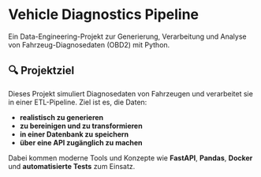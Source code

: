 # Vehicle Diagnostics Pipeline 

Ein Data-Engineering-Projekt zur Generierung, Verarbeitung und Analyse von Fahrzeug-Diagnosedaten (OBD2) mit Python.

## 🔍 Projektziel

Dieses Projekt simuliert Diagnosedaten von Fahrzeugen und verarbeitet sie in einer ETL-Pipeline. Ziel ist es, die Daten:
- **realistisch zu generieren**
- **zu bereinigen und zu transformieren**
- **in einer Datenbank zu speichern**
- **über eine API zugänglich zu machen**

Dabei kommen moderne Tools und Konzepte wie **FastAPI**, **Pandas**, **Docker** und **automatisierte Tests** zum Einsatz.

